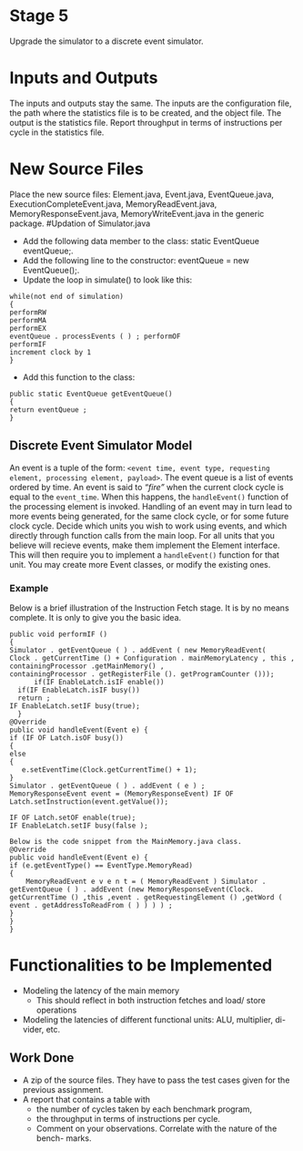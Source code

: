 # Stage 5
Upgrade the simulator to a discrete event simulator.
# Inputs and Outputs
The inputs and outputs stay the same. The inputs are the configuration file, the path where the statistics file is to be created, and the object file. The output is the statistics file. Report throughput in terms of instructions per cycle in the statistics file.
# New Source Files
Place the new source files: Element.java, Event.java, EventQueue.java, ExecutionCompleteEvent.java, MemoryReadEvent.java, MemoryResponseEvent.java, MemoryWriteEvent.java in the generic package.
#Updation of Simulator.java
- Add the following data member to the class: static EventQueue eventQueue;.
- Add the following line to the constructor: eventQueue = new EventQueue();.
- Update the loop in simulate() to look like this:
```
while(not end of simulation)
{
performRW
performMA
performEX
eventQueue . processEvents ( ) ; performOF
performIF
increment clock by 1
}
```
- Add this function to the class:
```
public static EventQueue getEventQueue()
{ 
return eventQueue ;
}
```

## Discrete Event Simulator Model
An event is a tuple of the form: `<event time, event type, requesting element, processing element, payload>`. The event queue is a list of events ordered
by time. An event is said to *“fire”* when the current clock cycle is equal
to the `event_time`. When this happens, the `handleEvent()` function of the processing element is invoked. Handling of an event may in turn lead to more events being generated, for the same clock cycle, or for some future clock cycle.
Decide which units you wish to work using events, and which directly through function calls from the main loop. For all units that you believe will recieve events, make them implement the Element interface. This will then require you to implement a `handleEvent()` function for that unit.
You may create more Event classes, or modify the existing ones.
### Example
Below is a brief illustration of the Instruction Fetch stage. It is by no means complete. It is only to give you the basic idea.
```
public void performIF ()
{
Simulator . getEventQueue ( ) . addEvent ( new MemoryReadEvent(
Clock . getCurrentTime () + Configuration . mainMemoryLatency , this ,
containingProcessor .getMainMemory() ,
containingProcessor . getRegisterFile (). getProgramCounter ()));
      if(IF EnableLatch.isIF enable())
  if(IF EnableLatch.isIF busy())
  return ;
IF EnableLatch.setIF busy(true);
  }
@Override
public void handleEvent(Event e) {
if (IF OF Latch.isOF busy())
{
else
{
   e.setEventTime(Clock.getCurrentTime() + 1);
}
Simulator . getEventQueue ( ) . addEvent ( e ) ;
MemoryResponseEvent event = (MemoryResponseEvent) IF OF Latch.setInstruction(event.getValue());
  
IF OF Latch.setOF enable(true);
IF EnableLatch.setIF busy(false );
  
Below is the code snippet from the MainMemory.java class.
@Override
public void handleEvent(Event e) {
if (e.getEventType() == EventType.MemoryRead)
{
	MemoryReadEvent e v e n t = ( MemoryReadEvent ) Simulator . getEventQueue ( ) . addEvent (new MemoryResponseEvent(Clock. getCurrentTime () ,this ,event . getRequestingElement () ,getWord ( event . getAddressToReadFrom ( ) ) ) ) ;
}
}
}
```
# Functionalities to be Implemented
* Modeling the latency of the main memory
	* This should reflect in both instruction fetches and load/ store operations
* Modeling the latencies of different functional units: ALU, multiplier, di- vider, etc.

## Work Done
* A zip of the source files. They have to pass the test cases given for the previous assignment.
* A report that contains a table with
	* the number of cycles taken by each benchmark program,
	* the throughput in terms of instructions per cycle.
	* Comment on your observations. Correlate with the nature of the bench- marks.

